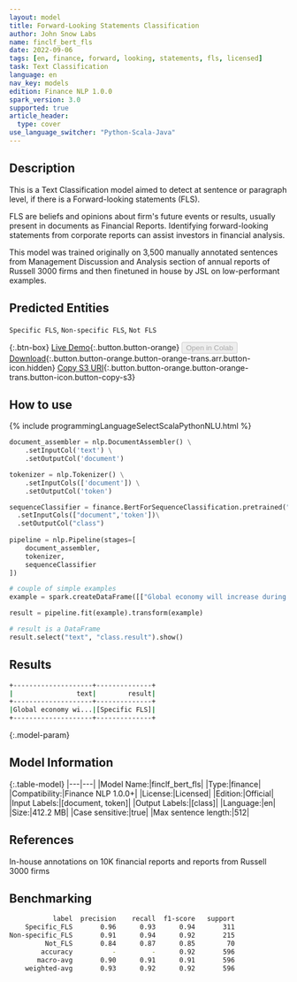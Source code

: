 ```yaml
---
layout: model
title: Forward-Looking Statements Classification
author: John Snow Labs
name: finclf_bert_fls
date: 2022-09-06
tags: [en, finance, forward, looking, statements, fls, licensed]
task: Text Classification
language: en
nav_key: models
edition: Finance NLP 1.0.0
spark_version: 3.0
supported: true
article_header:
  type: cover
use_language_switcher: "Python-Scala-Java"
---
```


## Description

This is a Text Classification model aimed to detect at sentence or paragraph level, if there is a Forward-looking statements (FLS).

FLS are beliefs and opinions about firm's future events or results, usually present in documents as Financial Reports. Identifying forward-looking statements from corporate reports can assist investors in financial analysis. 

This model was trained originally on 3,500 manually annotated sentences from Management Discussion and Analysis section of annual reports of Russell 3000 firms and then finetuned in house by JSL on low-performant examples.

## Predicted Entities

`Specific FLS`, `Non-specific FLS`, `Not FLS`

{:.btn-box}
[Live Demo](https://demo.johnsnowlabs.com/public/FINCLF_FLS/){:.button.button-orange}
<button class="button button-orange" disabled>Open in Colab</button>
[Download](https://s3.amazonaws.com/auxdata.johnsnowlabs.com/finance/models/finclf_bert_fls_en_1.0.0_3.2_1662468990598.zip){:.button.button-orange.button-orange-trans.arr.button-icon.hidden}
[Copy S3 URI](s3://auxdata.johnsnowlabs.com/finance/models/finclf_bert_fls_en_1.0.0_3.2_1662468990598.zip){:.button.button-orange.button-orange-trans.button-icon.button-copy-s3}

## How to use



<div class="tabs-box" markdown="1">
{% include programmingLanguageSelectScalaPythonNLU.html %}

```python
document_assembler = nlp.DocumentAssembler() \
    .setInputCol('text') \
    .setOutputCol('document')

tokenizer = nlp.Tokenizer() \
    .setInputCols(['document']) \
    .setOutputCol('token')

sequenceClassifier = finance.BertForSequenceClassification.pretrained("finclf_bert_fls", "en", "finance/models")\
  .setInputCols(["document",'token'])\
  .setOutputCol("class")
  
pipeline = nlp.Pipeline(stages=[
    document_assembler, 
    tokenizer,
    sequenceClassifier
])

# couple of simple examples
example = spark.createDataFrame([["Global economy will increase during the next year."]]).toDF("text")

result = pipeline.fit(example).transform(example)

# result is a DataFrame
result.select("text", "class.result").show()
```

</div>

## Results

```bash
+--------------------+--------------+
|                text|        result|
+--------------------+--------------+
|Global economy wi...|[Specific FLS]|
+--------------------+--------------+
```

{:.model-param}
## Model Information

{:.table-model}
|---|---|
|Model Name:|finclf_bert_fls|
|Type:|finance|
|Compatibility:|Finance NLP 1.0.0+|
|License:|Licensed|
|Edition:|Official|
|Input Labels:|[document, token]|
|Output Labels:|[class]|
|Language:|en|
|Size:|412.2 MB|
|Case sensitive:|true|
|Max sentence length:|512|

## References

In-house annotations on 10K financial reports and reports from Russell 3000 firms

## Benchmarking

```bash
           label  precision    recall  f1-score   support
    Specific_FLS       0.96      0.93      0.94       311
Non-specific_FLS       0.91      0.94      0.92       215
         Not_FLS       0.84      0.87      0.85        70
        accuracy          -         -      0.92       596
       macro-avg       0.90      0.91      0.91       596
    weighted-avg       0.93      0.92      0.92       596
```
